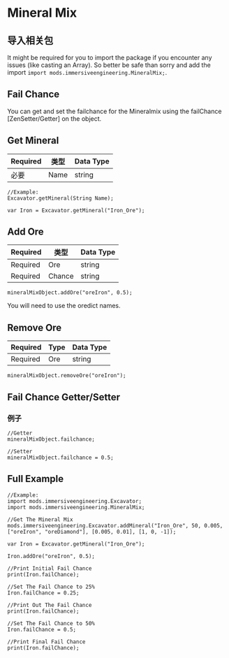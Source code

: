 # Mineral Mix

## 导入相关包

It might be required for you to import the package if you encounter any issues (like casting an Array). So better be safe than sorry and add the import `import mods.immersiveengineering.MineralMix;`.

## Fail Chance

You can get and set the failchance for the Mineralmix using the failChance [ZenSetter/Getter] on the object.

## Get Mineral

| Required | 类型   | Data Type |
| -------- | ---- | --------- |
| 必要       | Name | string    |

```zenscript
//Example:
Excavator.getMineral(String Name);

var Iron = Excavator.getMineral("Iron_Ore");
```

## Add Ore

| Required | 类型     | Data Type |
| -------- | ------ | --------- |
| Required | Ore    | string    |
| Required | Chance | string    |

    mineralMixObject.addOre("oreIron", 0.5);
    

You will need to use the oredict names.

## Remove Ore

| Required | Type | Data Type |
| -------- | ---- | --------- |
| Required | Ore  | string    |

    mineralMixObject.removeOre("oreIron");
    

## Fail Chance Getter/Setter

### 例子

```zenscript
//Getter
mineralMixObject.failchance;

//Setter
mineralMixObject.failchance = 0.5;
```

## Full Example

```zenscript
//Example:
import mods.immersiveengineering.Excavator;
import mods.immersiveengineering.MineralMix;

//Get The Mineral Mix
mods.immersiveengineering.Excavator.addMineral("Iron_Ore", 50, 0.005, ["oreIron", "oreDiamond"], [0.005, 0.01], [1, 0, -1]);

var Iron = Excavator.getMineral("Iron_Ore");

Iron.addOre("oreIron", 0.5);

//Print Initial Fail Chance
print(Iron.failChance);

//Set The Fail Chance to 25%
Iron.failChance = 0.25;

//Print Out The Fail Chance
print(Iron.failChance);

//Set The Fail Chance to 50%
Iron.failChance = 0.5;

//Print Final Fail Chance
print(Iron.failChance);
```